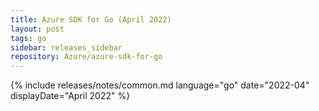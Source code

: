 ```yaml
---
title: Azure SDK for Go (April 2022)
layout: post
tags: go
sidebar: releases_sidebar
repository: Azure/azure-sdk-for-go
---
```

{% include releases/notes/common.md language="go" date="2022-04" displayDate="April 2022" %}
